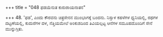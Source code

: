 +++
title = "048 ಫಡಯೆನುತ ಕುರುರಾಯನಾತನ"

+++
48. 'ಫಡ', ಎಂದು ಕೌರವನು ಚಿತ್ರಸೇನನ ಮುಂಭಾಗಕ್ಕೆ ಬಂದನು. ನಿಸ್ಸಾಳ ಕಹಳೆಗಳ ಧ್ವನಿಯಲ್ಲಿ, ರಥಗಳ ದಟ್ಟಣೆಯಲ್ಲಿ, ಕುದುರೆಗಳ ದಳ, ನೆತ್ತಿಯಮೇಲೆ ಅಂಕುಶದಿಂದ ತಿವಿಯಲ್ಪಟ್ಟ ಆನೆಗಳ ಸಮೂಹದೊಂದಿಗೆ ಸೇನೆ  ಮುನ್ನುಗ್ಗಿತು.
